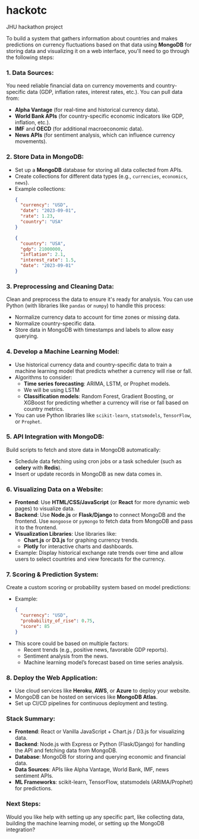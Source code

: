 # hackotc
JHU hackathon project

To build a system that gathers information about countries and makes predictions on currency fluctuations based on that data using **MongoDB** for storing data and visualizing it on a web interface, you'll need to go through the following steps:

### 1. **Data Sources**:
   You need reliable financial data on currency movements and country-specific data (GDP, inflation rates, interest rates, etc.). You can pull data from:
   - **Alpha Vantage** (for real-time and historical currency data).
   - **World Bank APIs** (for country-specific economic indicators like GDP, inflation, etc.).
   - **IMF** and **OECD** (for additional macroeconomic data).
   - **News APIs** (for sentiment analysis, which can influence currency movements).

### 2. **Store Data in MongoDB**:
   - Set up a **MongoDB** database for storing all data collected from APIs.
   - Create collections for different data types (e.g., `currencies`, `economics`, `news`).
   - Example collections:
     ```json
     {
       "currency": "USD",
       "date": "2023-09-01",
       "rate": 1.23,
       "country": "USA"
     }
     ```
     ```json
     {
       "country": "USA",
       "gdp": 21000000,
       "inflation": 2.1,
       "interest_rate": 1.5,
       "date": "2023-09-01"
     }
     ```

### 3. **Preprocessing and Cleaning Data**:
   Clean and preprocess the data to ensure it's ready for analysis. You can use Python (with libraries like `pandas` or `numpy`) to handle this process:
   - Normalize currency data to account for time zones or missing data.
   - Normalize country-specific data.
   - Store data in MongoDB with timestamps and labels to allow easy querying.

### 4. **Develop a Machine Learning Model**:
   - Use historical currency data and country-specific data to train a machine learning model that predicts whether a currency will rise or fall.
   - Algorithms to consider:
     - **Time series forecasting**: ARIMA, LSTM, or Prophet models.
     -    We will be using LSTM
     - **Classification models**: Random Forest, Gradient Boosting, or XGBoost for predicting whether a currency will rise or fall based on country metrics.
   - You can use Python libraries like `scikit-learn`, `statsmodels`, `TensorFlow`, or `Prophet`.

### 5. **API Integration with MongoDB**:
   Build scripts to fetch and store data in MongoDB automatically:
   - Schedule data fetching using cron jobs or a task scheduler (such as **celery** with **Redis**).
   - Insert or update records in MongoDB as new data comes in.

### 6. **Visualizing Data on a Website**:
   - **Frontend**: Use **HTML/CSS/JavaScript** (or **React** for more dynamic web pages) to visualize data.
   - **Backend**: Use **Node.js** or **Flask/Django** to connect MongoDB and the frontend. Use `mongoose` or `pymongo` to fetch data from MongoDB and pass it to the frontend.
   - **Visualization Libraries**: Use libraries like:
     - **Chart.js** or **D3.js** for graphing currency trends.
     - **Plotly** for interactive charts and dashboards.
   - Example: Display historical exchange rate trends over time and allow users to select countries and view forecasts for the currency.

### 7. **Scoring & Prediction System**:
   Create a custom scoring or probability system based on model predictions:
   - Example: 
     ```json
     {
       "currency": "USD",
       "probability_of_rise": 0.75,
       "score": 85
     }
     ```
   - This score could be based on multiple factors:
     - Recent trends (e.g., positive news, favorable GDP reports).
     - Sentiment analysis from the news.
     - Machine learning model’s forecast based on time series analysis.

### 8. **Deploy the Web Application**:
   - Use cloud services like **Heroku**, **AWS**, or **Azure** to deploy your website.
   - MongoDB can be hosted on services like **MongoDB Atlas**.
   - Set up CI/CD pipelines for continuous deployment and testing.

### Stack Summary:
- **Frontend**: React or Vanilla JavaScript + Chart.js / D3.js for visualizing data.
- **Backend**: Node.js with Express or Python (Flask/Django) for handling the API and fetching data from MongoDB.
- **Database**: MongoDB for storing and querying economic and financial data.
- **Data Sources**: APIs like Alpha Vantage, World Bank, IMF, news sentiment APIs.
- **ML Frameworks**: scikit-learn, TensorFlow, statsmodels (ARIMA/Prophet) for predictions.

### Next Steps:
Would you like help with setting up any specific part, like collecting data, building the machine learning model, or setting up the MongoDB integration?
